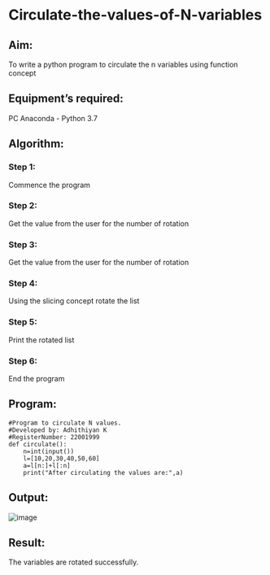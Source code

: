 # Circulate-the-values-of-N-variables
## Aim:
To write a python program to circulate the n variables using function concept
## Equipment’s required:
PC
Anaconda - Python 3.7
## Algorithm: 
### Step 1: 
Commence the program
### Step 2: 
Get the value from the user for the number of rotation
### Step 3: 
Get the value from the user for the number of rotation
### Step 4: 
Using the slicing concept rotate the list
### Step 5: 
Print the rotated list
### Step 6: 
End the program
## Program:
~~~
#Program to circulate N values.
#Developed by: Adhithiyan K
#RegisterNumber: 22001999
def circulate():
    n=int(input())
    l=[10,20,30,40,50,60]
    a=l[n:]+l[:n]
    print("After circulating the values are:",a)
~~~
## Output:
![image](https://user-images.githubusercontent.com/121029258/213874453-25d1607f-1631-41bf-9d61-eabe5b5c9d71.png)
## Result:
The variables are rotated successfully.
